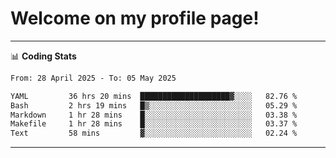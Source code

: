 # Welcome on my profile page!
<!-- print(("dralla"[::-1]+"s").capitalize()) -->

<!-- ---
👨🏻‍💻 **Busy With**
* Learning new Skills.
* Building small Projects.
* Being helpful. -->

---
📊 **Coding Stats**
<!--START_SECTION:waka-->

```txt
From: 28 April 2025 - To: 05 May 2025

YAML         36 hrs 20 mins  ████████████████████▓░░░░   82.76 %
Bash         2 hrs 19 mins   █▒░░░░░░░░░░░░░░░░░░░░░░░   05.29 %
Markdown     1 hr 28 mins    █░░░░░░░░░░░░░░░░░░░░░░░░   03.38 %
Makefile     1 hr 28 mins    █░░░░░░░░░░░░░░░░░░░░░░░░   03.37 %
Text         58 mins         ▓░░░░░░░░░░░░░░░░░░░░░░░░   02.24 %
```

<!--END_SECTION:waka-->
---
